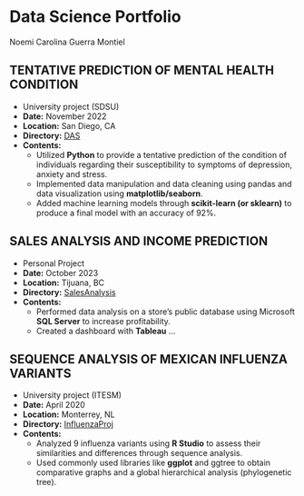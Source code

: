 # Data Science Portfolio 
Noemi Carolina Guerra Montiel

## TENTATIVE PREDICTION OF MENTAL HEALTH CONDITION
* University project (SDSU)
* **Date:** November 2022
* **Location:** San Diego, CA
* **Directory:** [DAS](https://github.com/Noemi1313/InfluenzaProject/tree/814c62dac2159649fa0134309fa0604d5de47d7a)
* **Contents:**
  -	Utilized **Python** to provide a tentative prediction of the condition of individuals regarding their susceptibility to symptoms of depression, anxiety and stress.
  - Implemented data manipulation and data cleaning using pandas and data visualization using **matplotlib/seaborn**.
  -	Added machine learning models through **scikit-learn (or sklearn)** to produce a final model with an accuracy of 92%.
 
## SALES ANALYSIS AND INCOME PREDICTION
* Personal Project
* **Date:** October 2023
* **Location:** Tijuana, BC
* **Directory:** [SalesAnalysis](https://github.com/Noemi1313/PortfolioDS/tree/main/SalesAnalysis)
* **Contents:**
  - Performed data analysis on a store’s public database using Microsoft **SQL Server** to increase profitability.
  - Created a dashboard with **Tableau** …

## SEQUENCE ANALYSIS OF MEXICAN INFLUENZA VARIANTS
* University project (ITESM)
* **Date:** April 2020
* **Location:** Monterrey, NL
* **Directory:** [InfluenzaProj](https://github.com/Noemi1313/InfluenzaProject/tree/814c62dac2159649fa0134309fa0604d5de47d7a)
* **Contents:**
  -	Analyzed 9 influenza variants using **R Studio** to assess their similarities and differences through sequence analysis.
  - Used commonly used libraries like **ggplot** and ggtree to obtain comparative graphs and a global hierarchical analysis (phylogenetic tree).
